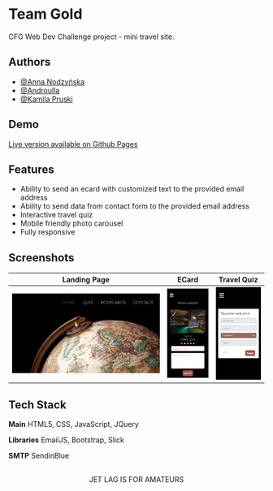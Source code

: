 
# Team Gold

CFG Web Dev Challenge project - mini travel site.


## Authors

- [@Anna Nodzyńska](https://www.github.com/neternefer)
- [@Androulla](https://github.com/n1ght0wl)
- [@Kamila Pruski](https://github.com/pruskikam)

## Demo

[Live version available on Github Pages](https://n1ght0wl.github.io/cfg-web-dev/)


## Features

- Ability to send an ecard with customized text to the provided email address
- Ability to send data from contact form to the provided email address
- Interactive travel quiz
- Mobile friendly photo carousel
- Fully responsive

## Screenshots

Landing Page             |  ECard                    |  Travel Quiz
:-------------------------:|:-------------------------: |:-------------------------: |
![](https://github.com/n1ght0wl/cfg-web-dev/blob/main/img/screenshotLanding.png?raw=true) | ![](https://github.com/n1ght0wl/cfg-web-dev/blob/main/img/screenshotPostcard.png?raw=true) | ![](https://github.com/n1ght0wl/cfg-web-dev/blob/main/img/screenshotQuiz.png?raw=true)


## Tech Stack

**Main** HTML5, CSS, JavaScript, JQuery

**Libraries** EmailJS, Bootstrap, Slick

**SMTP** SendinBlue

##  

<p align="center">JET LAG IS FOR AMATEURS</p>

